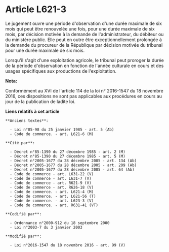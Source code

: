 # Article L621-3

Le jugement ouvre une période d'observation d'une durée maximale de six mois qui peut être renouvelée une fois, pour une
durée maximale de six mois, par décision motivée à la demande de l'administrateur, du débiteur ou du ministère public. Elle
peut en outre être exceptionnellement prolongée à la demande du procureur de la République par décision motivée du tribunal
pour une durée maximale de six mois. 

Lorsqu'il s'agit d'une exploitation agricole, le tribunal peut proroger la durée de la période d'observation en fonction de
l'année culturale en cours et des usages spécifiques aux productions de l'exploitation.

**Nota:**

Conformément au XVI de l'article 114 de la loi n° 2016-1547 du 18 novembre 2016, ces dispositions ne sont pas applicables aux
procédures en cours au jour de la publication de ladite loi.

**Liens relatifs à cet article**

	**Anciens textes**:

	  - Loi n°85-98 du 25 janvier 1985 - art. 5 (Ab)
	  - Code de commerce. - art. L621-6 (M)

	**Cité par**:

	  - Décret n°85-1390 du 27 décembre 1985 - art. 2 (M)
	  - Décret n°85-1390 du 27 décembre 1985 - art. 5 (M)
	  - Décret n°2005-1677 du 28 décembre 2005 - art. 134 (Ab)
	  - Décret n°2005-1677 du 28 décembre 2005 - art. 209 (Ab)
	  - Décret n°2005-1677 du 28 décembre 2005 - art. 64 (Ab)
	  - Code de commerce - art. L631-22 (V)
	  - Code de commerce - art. L631-7 (V)
	  - Code de commerce - art. R621-9 (V)
	  - Code de commerce - art. R626-18 (V)
	  - Code de commerce. - art. L621-4 (M)
	  - Code de commerce. - art. L621-56 (T)
	  - Code de commerce. - art. L623-3 (V)
	  - Code de commerce. - art. R631-41 (VT)

	**Codifié par**:

	  - Ordonnance n°2000-912 du 18 septembre 2000
	  - Loi n°2003-7 du 3 janvier 2003

	**Modifié par**:

	  - Loi n°2016-1547 du 18 novembre 2016 - art. 99 (V)
